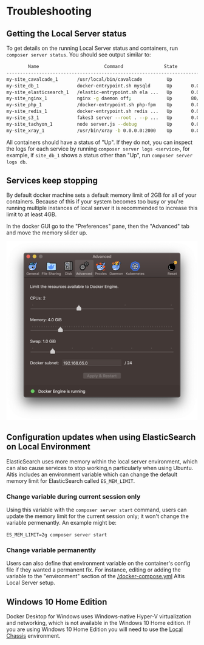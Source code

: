 # Troubleshooting

## Getting the Local Server status

To get details on the running Local Server status and containers, run `composer server status`. You should see output similar to:

```sh
        Name                        Command               State                  Ports
-----------------------------------------------------------------------------------------------------
my-site_cavalcade_1       /usr/local/bin/cavalcade         Up
my-site_db_1              docker-entrypoint.sh mysqld      Up       0.0.0.0:32818->3306/tcp
my-site_elasticsearch_1   /elastic-entrypoint.sh ela ...   Up       0.0.0.0:32821->9200/tcp, 9300/tcp
my-site_nginx_1           nginx -g daemon off;             Up       80/tcp, 0.0.0.0:32823->8080/tcp
my-site_php_1             /docker-entrypoint.sh php-fpm    Up       0.0.0.0:32822->9000/tcp
my-site_redis_1           docker-entrypoint.sh redis ...   Up       0.0.0.0:32820->6379/tcp
my-site_s3_1              fakes3 server --root . --p ...   Up       0.0.0.0:32819->8000/tcp
my-site_tachyon_1         node server.js --debug           Up       0.0.0.0:8081->8080/tcp
my-site_xray_1            /usr/bin/xray -b 0.0.0.0:2000    Up       0.0.0.0:32817->2000/tcp, 2000/udp
```

All containers should have a status of "Up". If they do not, you can inspect the logs for each service by running `composer server logs <service>`, for example, if `site_db_1` shows a status other than "Up", run `composer server logs db`.

## Services keep stopping

By default docker machine sets a default memory limit of 2GB for all of your containers. Because of this if your system becomes too busy or you're running multiple instances of local server it is recommended to increase this limit to at least 4GB.

In the docker GUI go to the "Preferences" pane, then the "Advanced" tab and move the memory slider up.

![Docker Advanced Settings](./assets/docker-gui-advanced.png)

## Configuration updates when using ElasticSearch on Local Environment

ElasticSearch uses more memory within the local server environment, which can also cause services to stop working,n particularly when using Ubuntu. Altis includes an environment variable which can change the default memory limit for ElasticSearch called `ES_MEM_LIMIT`. 

### Change variable during current session only

Using this variable with the `composer server start` command, users can update the memory limit for the current session only; it won't change the variable permenantly. An example might be: 

`ES_MEM_LIMIT=2g composer server start`

### Change variable permanently

Users can also define that environment variable on the container's config file if they wanted a permanent fix. For instance, editing or adding the variable to the "environment" section of the [/docker-compose.yml](https://github.com/humanmade/altis-local-server/blob/master/docker/docker-compose.yml) Altis Local Server setup.

## Windows 10 Home Edition

Docker Desktop for Windows uses Windows-native Hyper-V virtualization and networking, which is not available in the Windows 10 Home edition. If you are using Windows 10 Home Edition you will need to use the [Local Chassis](docs://local-chassis) environment.
